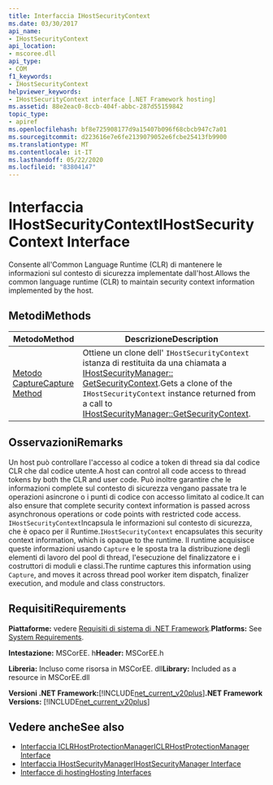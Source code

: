 ```yaml
---
title: Interfaccia IHostSecurityContext
ms.date: 03/30/2017
api_name:
- IHostSecurityContext
api_location:
- mscoree.dll
api_type:
- COM
f1_keywords:
- IHostSecurityContext
helpviewer_keywords:
- IHostSecurityContext interface [.NET Framework hosting]
ms.assetid: 88e2eac0-8ccb-404f-abbc-287d55159842
topic_type:
- apiref
ms.openlocfilehash: bf8e725908177d9a15407b096f68cbcb947c7a01
ms.sourcegitcommit: d223616e7e6fe2139079052e6fcbe25413fb9900
ms.translationtype: MT
ms.contentlocale: it-IT
ms.lasthandoff: 05/22/2020
ms.locfileid: "83804147"
---
```

# <a name="ihostsecuritycontext-interface"></a><span data-ttu-id="f5429-102">Interfaccia IHostSecurityContext</span><span class="sxs-lookup"><span data-stu-id="f5429-102">IHostSecurityContext Interface</span></span>
<span data-ttu-id="f5429-103">Consente all'Common Language Runtime (CLR) di mantenere le informazioni sul contesto di sicurezza implementate dall'host.</span><span class="sxs-lookup"><span data-stu-id="f5429-103">Allows the common language runtime (CLR) to maintain security context information implemented by the host.</span></span>  
  
## <a name="methods"></a><span data-ttu-id="f5429-104">Metodi</span><span class="sxs-lookup"><span data-stu-id="f5429-104">Methods</span></span>  
  
|<span data-ttu-id="f5429-105">Metodo</span><span class="sxs-lookup"><span data-stu-id="f5429-105">Method</span></span>|<span data-ttu-id="f5429-106">Descrizione</span><span class="sxs-lookup"><span data-stu-id="f5429-106">Description</span></span>|  
|------------|-----------------|  
|[<span data-ttu-id="f5429-107">Metodo Capture</span><span class="sxs-lookup"><span data-stu-id="f5429-107">Capture Method</span></span>](../../../../docs/framework/unmanaged-api/hosting/ihostsecuritycontext-capture-method.md)|<span data-ttu-id="f5429-108">Ottiene un clone dell' `IHostSecurityContext` istanza di restituita da una chiamata a [IHostSecurityManager:: GetSecurityContext](ihostsecuritymanager-getsecuritycontext-method.md).</span><span class="sxs-lookup"><span data-stu-id="f5429-108">Gets a clone of the `IHostSecurityContext` instance returned from a call to [IHostSecurityManager::GetSecurityContext](ihostsecuritymanager-getsecuritycontext-method.md).</span></span>|  
  
## <a name="remarks"></a><span data-ttu-id="f5429-109">Osservazioni</span><span class="sxs-lookup"><span data-stu-id="f5429-109">Remarks</span></span>  
 <span data-ttu-id="f5429-110">Un host può controllare l'accesso al codice a token di thread sia dal codice CLR che dal codice utente.</span><span class="sxs-lookup"><span data-stu-id="f5429-110">A host can control all code access to thread tokens by both the CLR and user code.</span></span> <span data-ttu-id="f5429-111">Può inoltre garantire che le informazioni complete sul contesto di sicurezza vengano passate tra le operazioni asincrone o i punti di codice con accesso limitato al codice.</span><span class="sxs-lookup"><span data-stu-id="f5429-111">It can also ensure that complete security context information is passed across asynchronous operations or code points with restricted code access.</span></span> <span data-ttu-id="f5429-112">`IHostSecurityContext`Incapsula le informazioni sul contesto di sicurezza, che è opaco per il Runtime.</span><span class="sxs-lookup"><span data-stu-id="f5429-112">`IHostSecurityContext` encapsulates this security context information, which is opaque to the runtime.</span></span> <span data-ttu-id="f5429-113">Il runtime acquisisce queste informazioni usando `Capture` e le sposta tra la distribuzione degli elementi di lavoro del pool di thread, l'esecuzione del finalizzatore e i costruttori di moduli e classi.</span><span class="sxs-lookup"><span data-stu-id="f5429-113">The runtime captures this information using `Capture`, and moves it across thread pool worker item dispatch, finalizer execution, and module and class constructors.</span></span>  
  
## <a name="requirements"></a><span data-ttu-id="f5429-114">Requisiti</span><span class="sxs-lookup"><span data-stu-id="f5429-114">Requirements</span></span>  
 <span data-ttu-id="f5429-115">**Piattaforme:** vedere [Requisiti di sistema di .NET Framework](../../get-started/system-requirements.md).</span><span class="sxs-lookup"><span data-stu-id="f5429-115">**Platforms:** See [System Requirements](../../get-started/system-requirements.md).</span></span>  
  
 <span data-ttu-id="f5429-116">**Intestazione:** MSCorEE. h</span><span class="sxs-lookup"><span data-stu-id="f5429-116">**Header:** MSCorEE.h</span></span>  
  
 <span data-ttu-id="f5429-117">**Libreria:** Incluso come risorsa in MSCorEE. dll</span><span class="sxs-lookup"><span data-stu-id="f5429-117">**Library:** Included as a resource in MSCorEE.dll</span></span>  
  
 <span data-ttu-id="f5429-118">**Versioni .NET Framework:**[!INCLUDE[net_current_v20plus](../../../../includes/net-current-v20plus-md.md)]</span><span class="sxs-lookup"><span data-stu-id="f5429-118">**.NET Framework Versions:** [!INCLUDE[net_current_v20plus](../../../../includes/net-current-v20plus-md.md)]</span></span>  
  
## <a name="see-also"></a><span data-ttu-id="f5429-119">Vedere anche</span><span class="sxs-lookup"><span data-stu-id="f5429-119">See also</span></span>

- [<span data-ttu-id="f5429-120">Interfaccia ICLRHostProtectionManager</span><span class="sxs-lookup"><span data-stu-id="f5429-120">ICLRHostProtectionManager Interface</span></span>](iclrhostprotectionmanager-interface.md)
- [<span data-ttu-id="f5429-121">Interfaccia IHostSecurityManager</span><span class="sxs-lookup"><span data-stu-id="f5429-121">IHostSecurityManager Interface</span></span>](ihostsecuritymanager-interface.md)
- [<span data-ttu-id="f5429-122">Interfacce di hosting</span><span class="sxs-lookup"><span data-stu-id="f5429-122">Hosting Interfaces</span></span>](hosting-interfaces.md)
